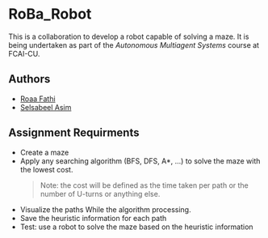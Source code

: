 # RoBa_Robot
This is a collaboration to develop a robot capable of solving a maze.
It is being undertaken as part of the _Autonomous Multiagent Systems_ course at FCAI-CU.

## Authors
- [Roaa Fathi](https://github.com/rFathi03)
- [ Selsabeel Asim ](https://github.com/SelsabeelA)          
  

## Assignment Requirments
- Create a maze
-  Apply any searching algorithm (BFS, DFS, A*, ...) to solve the maze with the lowest cost.
    > Note: the cost will be defined as the time taken per path or the number of U-turns or anything else.
-   Visualize the paths While the algorithm processing.
-   Save the heuristic information for each path
-   Test: use a robot to solve the maze based on the heuristic information
